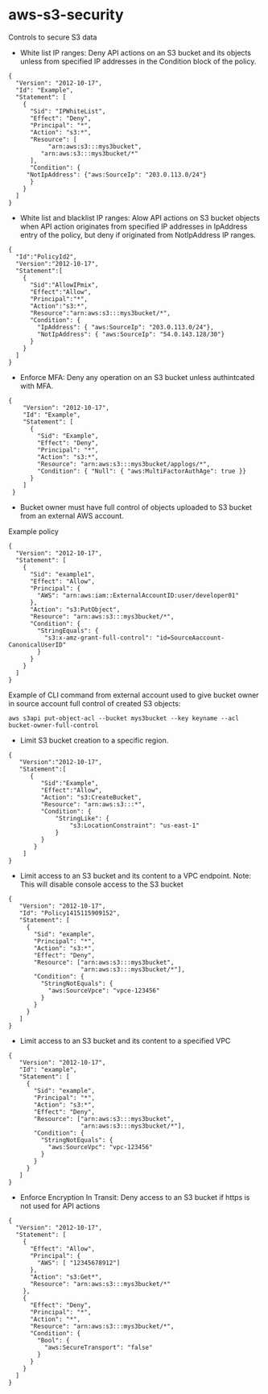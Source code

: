# aws-s3-security
Controls to secure S3 data

- White list IP ranges: Deny API actions on an S3 bucket and its objects unless from specified IP addresses in the Condition block of the policy.
```
{
  "Version": "2012-10-17",
  "Id": "Example",
  "Statement": [
    {
      "Sid": "IPWhiteList",
      "Effect": "Deny",
      "Principal": "*",
      "Action": "s3:*",
      "Resource": [
	       "arn:aws:s3:::mys3bucket",
         "arn:aws:s3:::mys3bucket/*"
      ],
      "Condition": {
	 "NotIpAddress": {"aws:SourceIp": "203.0.113.0/24"}
      }
    }
  ]
}
```

- White list and blacklist IP ranges: Alow API actions on  S3 bucket objects when API action originates from specified IP addresses in  IpAddress entry of the policy, but deny if originated from NotIpAddress IP ranges.
```
{
  "Id":"PolicyId2",
  "Version":"2012-10-17",
  "Statement":[
    {
      "Sid":"AllowIPmix",
      "Effect":"Allow",
      "Principal":"*",
      "Action":"s3:*",
      "Resource":"arn:aws:s3:::mys3bucket/*",
      "Condition": {
        "IpAddress": { "aws:SourceIp": "203.0.113.0/24"},
        "NotIpAddress": { "aws:SourceIp": "54.0.143.128/30"}
      }
    }
  ]
}
```
- Enforce MFA: Deny any operation on an S3 bucket unless authintcated with MFA.
```
{
    "Version": "2012-10-17",
    "Id": "Example",
    "Statement": [
      {
        "Sid": "Example",
        "Effect": "Deny",
        "Principal": "*",
        "Action": "s3:*",
        "Resource": "arn:aws:s3:::mys3bucket/applogs/*",
        "Condition": { "Null": { "aws:MultiFactorAuthAge": true }}
      }
    ]
 }
```
- Bucket owner must have full control of objects uploaded to S3 bucket from an external AWS account. 

Example policy

```
{
  "Version": "2012-10-17",
  "Statement": [
    {
      "Sid": "example1",
      "Effect": "Allow",
      "Principal": {
        "AWS": "arn:aws:iam::ExternalAccountID:user/developer01"
      },
      "Action": "s3:PutObject",
      "Resource": "arn:aws:s3:::mys3bucket/*",
      "Condition": {
        "StringEquals": {
          "s3:x-amz-grant-full-control": "id=SourceAaccount-CanonicalUserID"
        }
      }
    }
  ]
}
```
Example of CLI command from external account used to give bucket owner in source account full control of created S3 objects:
```
aws s3api put-object-acl --bucket mys3bucket --key keyname --acl bucket-owner-full-control
```
- Limit S3 bucket creation to a specific region.
```
{
   "Version":"2012-10-17",
   "Statement":[
      {
         "Sid":"Example",
         "Effect":"Allow",
         "Action": "s3:CreateBucket",
         "Resource": "arn:aws:s3:::*",
         "Condition": {
             "StringLike": {
                 "s3:LocationConstraint": "us-east-1"
             }
         }
       }
    ]
}
```
- Limit access to an S3 bucket and its content to a VPC endpoint. Note: This will disable console access to the S3 bucket
```
{
   "Version": "2012-10-17",
   "Id": "Policy1415115909152",
   "Statement": [
     {
       "Sid": "example",
       "Principal": "*",
       "Action": "s3:*",
       "Effect": "Deny",
       "Resource": ["arn:aws:s3:::mys3bucket",
                    "arn:aws:s3:::mys3bucket/*"],
       "Condition": {
         "StringNotEquals": {
           "aws:SourceVpce": "vpce-123456"
         }
       }
     }
   ]
}
```
- Limit access to an S3 bucket and its content to a specified VPC
```
{
   "Version": "2012-10-17",
   "Id": "example",
   "Statement": [
     {
       "Sid": "example",
       "Principal": "*",
       "Action": "s3:*",
       "Effect": "Deny",
       "Resource": ["arn:aws:s3:::mys3bucket",
                    "arn:aws:s3:::mys3bucket/*"],
       "Condition": {
         "StringNotEquals": {
           "aws:SourceVpc": "vpc-123456"
         }
       }
     }
   ]
}
```
- Enforce Encryption In Transit: Deny access to an S3 bucket if https is not used for API actions
```
{
  "Version": "2012-10-17",
  "Statement": [
    {
      "Effect": "Allow",
      "Principal": {
        "AWS": [ "12345678912"]
      },
      "Action": "s3:Get*",
      "Resource": "arn:aws:s3:::mys3bucket/*"
    },
    {
      "Effect": "Deny",
      "Principal": "*",
      "Action": "*",
      "Resource": "arn:aws:s3:::mys3bucket/*",
      "Condition": {
        "Bool": {
          "aws:SecureTransport": "false"
        }
      }
    }
  ]
}


```
